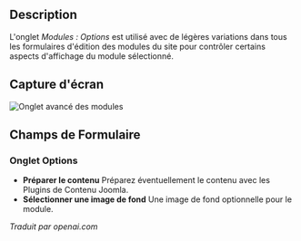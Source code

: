 <!-- Filename: Help6.x:Modules_Options_Tab  / Display title: Modules : Onglet Options -->

## Description

L'onglet *Modules : Options* est utilisé avec de légères variations dans tous les formulaires d'édition des modules du site pour contrôler certains aspects d'affichage du module sélectionné.

## Capture d'écran

![Onglet avancé des modules](../../../fr/images/modules/modules-custom-options-tab.png)

## Champs de Formulaire

### Onglet Options

* **Préparer le contenu** Préparez éventuellement le contenu avec les Plugins de Contenu Joomla.
* **Sélectionner une image de fond** Une image de fond optionnelle pour le module.

*Traduit par openai.com*

